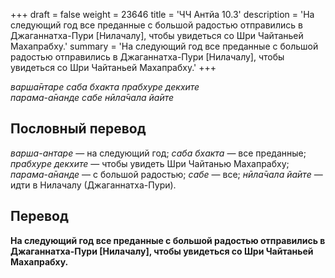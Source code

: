 +++
draft = false
weight = 23646
title = 'ЧЧ Антйа 10.3'
description = 'На следующий год все преданные с большой радостью отправились в Джаганнатха-Пури [Нилачалу], чтобы увидеться со Шри Чайтаньей Махапрабху.'
summary = 'На следующий год все преданные с большой радостью отправились в Джаганнатха-Пури [Нилачалу], чтобы увидеться со Шри Чайтаньей Махапрабху.'
+++

_варша̄нтаре саба бхакта прабхуре декхите  
парама-а̄нанде сабе нӣла̄чала йа̄ите_

## Пословный перевод

_варша_\-_антаре_ — на следующий год; _саба_ _бхакта_ — все преданные; _прабхуре_ _декхите_ — чтобы увидеть Шри Чайтанью Махапрабху; _парама_\-_а̄нанде_ — с большой радостью; _сабе_ — все; _нӣла̄чала_ _йа̄ите_ — идти в Нилачалу (Джаганнатха-Пури).

## Перевод

**На следующий год все преданные с большой радостью отправились в Джаганнатха-Пури \[Нилачалу\], чтобы увидеться со Шри Чайтаньей Махапрабху.**
